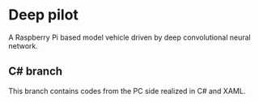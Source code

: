 # Deep pilot
A Raspberry Pi based model vehicle driven by deep convolutional neural network.

## C# branch
This branch contains codes from the PC side realized in C# and XAML.
